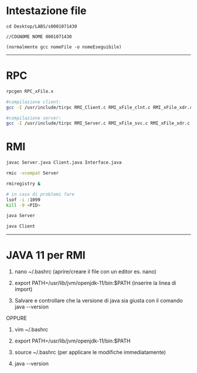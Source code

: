 # Intestazione file
```
cd Desktop/LABS/s0001071430

//COGNOME NOME 0001071430

(normalmente gcc nomeFile -o nomeEseguibile)
```
---
# RPC
```bash
rpcgen RPC_xFile.x

#compilazione client: 
gcc -I /usr/include/tirpc RMI_Client.c RMI_xFile_clnt.c RMI_xFile_xdr.c -o client -ltirpc

#compilazione server: 
gcc -I /usr/include/tirpc RMI_Server.c RMI_xFile_svc.c RMI_xFile_xdr.c -o server -ltirpc
```

# RMI
```bash
javac Server.java Client.java Interface.java 

rmic -vcompat Server

rmiregistry &

# in caso di problemi fare 
lsof -i :1099
kill -9 <PID>

java Server

java Client
```
---
# JAVA 11 per RMI

1. nano ~/.bashrc (aprire/creare il file con un editor es. nano) 

2. export PATH=/usr/lib/jvm/openjdk-11/bin:$PATH (inserire la linea di import)

3. Salvare e controllare che la versione di java sia giusta con il comando java --version

OPPURE

1. vim ~/.bashrc

2. export PATH=/usr/lib/jvm/openjdk-11/bin:$PATH

3. source ~/.bashrc (per applicare le modifiche immediatamente)

4. java --version

